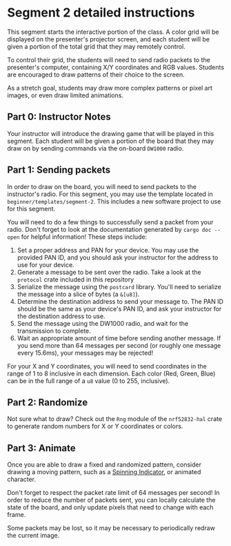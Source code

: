 # Segment 2 detailed instructions

This segment starts the interactive portion of the class. A color grid will be displayed on the presenter's projector screen, and each student will be given a portion of the total grid that they may remotely control.

To control their grid, the students will need to send radio packets to the presenter's computer, containing X/Y coordinates and RGB values. Students are encouraged to draw patterns of their choice to the screen.

As a stretch goal, students may draw more complex patterns or pixel art images, or even draw limited animations.

## Part 0: Instructor Notes

Your instructor will introduce the drawing game that will be played in this segment. Each student will be given a portion of the board that they may draw on by sending commands via the on-board `DW1000` radio.

## Part 1: Sending packets

In order to draw on the board, you will need to send packets to the instructor's radio. For this segment, you may use the template located in `beginner/templates/segment-2`. This includes a new software project to use for this segment.

You will need to do a few things to successfully send a packet from your radio. Don't forget to look at the documentation generated by `cargo doc --open` for helpful information! These steps include:

1. Set a proper address and PAN for your device. You may use the provided PAN ID, and you should ask your instructor for the address to use for your device.
2. Generate a message to be sent over the radio. Take a look at the `protocol` crate included in this repository
3. Serialize the message using the `postcard` library. You'll need to serialize the message into a slice of bytes (a `&[u8]`).
4. Determine the destination address to send your message to. The PAN ID should be the same as your device's PAN ID, and ask your instructor for the destination address to use.
5. Send the message using the DW1000 radio, and wait for the transmission to complete.
6. Wait an appropriate amount of time before sending another message. If you send more than 64 messages per second (or roughly one message every 15.6ms), your messages may be rejected!

For your X and Y coordinates, you will need to send coordinates in the range of 1 to 8 inclusive in each dimension. Each color (Red, Green, Blue) can be in the full range of a `u8` value (0 to 255, inclusive).

## Part 2: Randomize

Not sure what to draw? Check out the `Rng` module of the `nrf52832-hal` crate to generate random numbers for X or Y coordinates or colors.

## Part 3: Animate

Once you are able to draw a fixed and randomized pattern, consider drawing a moving pattern, such as a [Spinning Indicator](https://en.wikipedia.org/wiki/Throbber), or animated character.

Don't forget to respect the packet rate limit of 64 messages per second! In order to reduce the number of packets sent, you can locally calculate the state of the board, and only update pixels that need to change with each frame.

Some packets may be lost, so it may be necessary to periodically redraw the current image.
